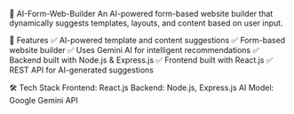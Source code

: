 📌 AI-Form-Web-Builder
An AI-powered form-based website builder that dynamically suggests templates, layouts, and content based on user input.


🚀 Features
✅ AI-powered template and content suggestions
✅ Form-based website builder
✅ Uses Gemini AI for intelligent recommendations
✅ Backend built with Node.js & Express.js
✅ Frontend built with React.js
✅ REST API for AI-generated suggestions


🛠 Tech Stack
Frontend: React.js
Backend: Node.js, Express.js
AI Model: Google Gemini API


